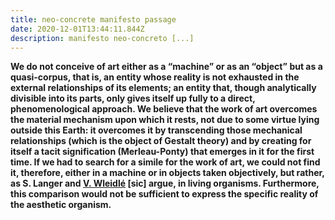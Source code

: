 ```yaml
---
title: neo-concrete manifesto passage
date: 2020-12-01T13:44:11.844Z
description: manifesto neo-concreto [...]
---
```

**We do not conceive of art either as a “machine” or as an “object” but as a quasi-corpus, that is, an entity whose reality is not exhausted in the external relationships of its elements; an entity that, though analytically divisible into its parts, only gives itself up fully to a direct, phenomenological approach. We believe that the work of art overcomes the material mechanism upon which it rests, not due to some virtue lying outside this Earth: it overcomes it by transcending those mechanical relationships (which is the object of Gestalt theory) and by creating for itself a tacit signification (Merleau-Ponty) that emerges in it for the first time. If we had to search for a simile for the work of art, we could not find it, therefore, either in a machine or in objects taken objectively, but rather, as S. Langer and [V. Wleidlé](https://en.wikipedia.org/w/index.php?title=Vladimir_Weidl%C3%A9&action=edit&redlink=1) \[sic] argue, in living organisms. Furthermore, this comparison would not be sufficient to express the specific reality of the aesthetic organism.**